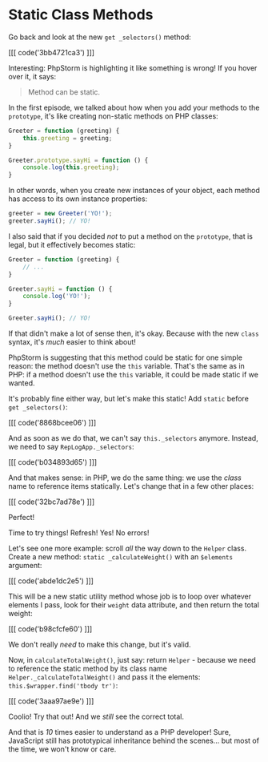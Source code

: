 # Static Class Methods

Go back and look at the new `get _selectors()` method:

[[[ code('3bb4721ca3') ]]]

Interesting: PhpStorm is highlighting it like something is wrong! If you hover
over it, it says:

> Method can be static.

In the first episode, we talked about how when you add your methods to the `prototype`,
it's like creating non-static methods on PHP classes:

```javascript
Greeter = function (greeting) {
    this.greeting = greeting;
}

Greeter.prototype.sayHi = function () {
    console.log(this.greeting);
}
```

In other words, when you create new instances of your object, each method has access
to its own instance properties:

```javascript
greeter = new Greeter('YO!');
greeter.sayHi(); // YO!
```

I also said that if you decided *not* to put a method on the `prototype`, that is
legal, but it effectively becomes static:

```javascript
Greeter = function (greeting) {
    // ...
}

Greeter.sayHi = function () {
    console.log('YO!');
}

Greeter.sayHi(); // YO!
```

If that didn't make a lot of sense then, it's okay. Because with the new `class` syntax,
it's *much* easier to think about!

PhpStorm is suggesting that this method could be static for one simple reason: the
method doesn't use the `this` variable. That's the same as in PHP: if a method doesn't
use the `this` variable, it could be made static if we wanted.

It's probably fine either way, but let's make this static! Add `static` before `get _selectors()`:

[[[ code('8868bcee06') ]]]

And as soon as we do that, we can't say `this._selectors` anymore. Instead, we need
to say `RepLogApp._selectors`:

[[[ code('b034893d65') ]]]

And that makes sense: in PHP, we do the same thing: we use the *class* name to reference
items statically. Let's change that in a few other places:

[[[ code('32bc7ad78e') ]]]

Perfect!

Time to try things! Refresh! Yes! No errors!

Let's see one more example: scroll *all* the way down to the `Helper` class. Create
a new method: `static _calculateWeight()` with an `$elements` argument:

[[[ code('abde1dc2e5') ]]]

This will be a new static utility method whose job is to loop over whatever elements I pass,
look for their `weight` data attribute, and then return the total weight:

[[[ code('b98cfcfe60') ]]]

We don't really *need* to make this change, but it's valid.

Now, in `calculateTotalWeight()`, just say: return `Helper` - because we need to reference
the static method by its class name `Helper._calculateTotalWeight()` and pass it the
elements: `this.$wrapper.find('tbody tr')`:

[[[ code('3aaa97ae9e') ]]]

Coolio! Try that out! And we *still* see the correct total.

And that is *10* times easier to understand as a PHP developer! Sure, JavaScript
still has prototypical inheritance behind the scenes... but most of the time, we
won't know or care.
